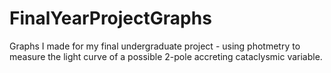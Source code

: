 # FinalYearProjectGraphs
Graphs I made for my final undergraduate project - using photmetry to measure the light curve of a possible 2-pole accreting cataclysmic variable.
